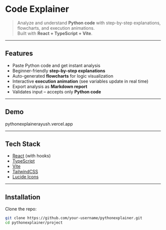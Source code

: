 #  Code Explainer

> Analyze and understand **Python code** with step-by-step explanations, flowcharts, and execution animations.  
> Built with **React + TypeScript + Vite**.

---

##  Features
-  Paste Python code and get instant analysis  
-  Beginner-friendly **step-by-step explanations**  
-  Auto-generated **flowcharts** for logic visualization  
-  Interactive **execution animation** (see variables update in real time)  
-  Export analysis as **Markdown report**  
-  Validates input – accepts only **Python code**  

---

##  Demo

pythonexplainerayush.vercel.app


---

##  Tech Stack
- [React](https://react.dev/) (with hooks)  
- [TypeScript](https://www.typescriptlang.org/)  
- [Vite](https://vitejs.dev/)  
- [TailwindCSS](https://tailwindcss.com/)  
- [Lucide Icons](https://lucide.dev/)  

---

##  Installation

Clone the repo:
```bash
git clone https://github.com/your-username/pythonexplainer.git
cd pythonexplainer/project
